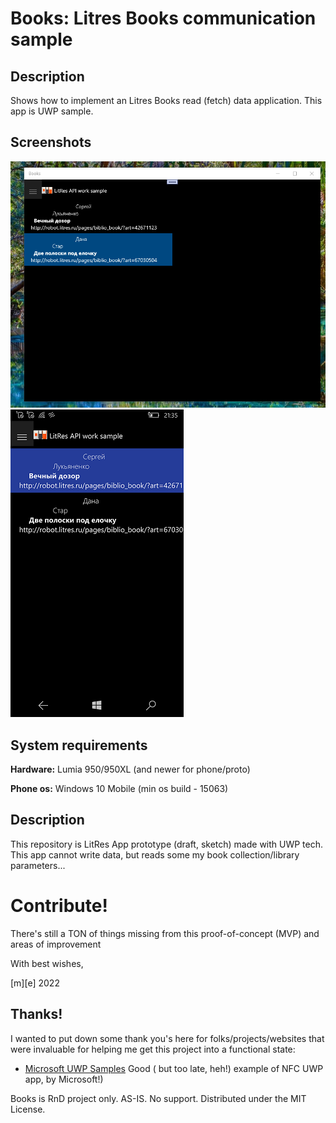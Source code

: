 # Books: Litres Books communication sample

## Description 

Shows how to implement an Litres Books read (fetch) data application. 
This app is UWP sample.

## Screenshots
![Shot 1](Images/shot1.png)
![Shot 2](Images/shot2.png)

## System requirements

**Hardware:** Lumia 950/950XL (and newer for phone/proto)

**Phone os:** Windows 10 Mobile (min os build - 15063)

## Description
This repository is LitRes App prototype (draft, sketch) made with UWP tech. 
This app cannot write data, but reads some my book collection/library parameters...  

# Contribute!
There's still a TON of things missing from this proof-of-concept (MVP) and areas of improvement 

With best wishes,

  [m][e] 2022

## Thanks!
I wanted to put down some thank you's here for folks/projects/websites that were invaluable 
for helping me get this project into a functional state:
- [Microsoft UWP Samples](https://github.com/microsoft/windows-universal-samples/) Good (
but too late, heh!) example of NFC UWP app, by Microsoft!)

Books is RnD project only. AS-IS. No support. Distributed under the MIT License.





